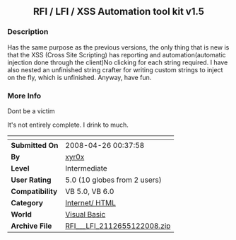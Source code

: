 ﻿<div align="center">

## RFI / LFI / XSS Automation tool kit v1\.5


</div>

### Description

Has the same purpose as the previous versions, the only thing that is new is that the XSS (Cross Site Scripting) has reporting and automation(automatic injection done through the client)No clicking for each string required. I have also nested an unfinished string crafter for writing custom strings to inject on the fly, which is unfinished. Anyway, have fun.
 
### More Info
 
Dont be a victim

It's not entirely complete. I drink to much.


<span>             |<span>
---                |---
**Submitted On**   |2008-04-26 00:37:58
**By**             |[xyr0x](https://github.com/Planet-Source-Code/PSCIndex/blob/master/ByAuthor/xyr0x.md)
**Level**          |Intermediate
**User Rating**    |5.0 (10 globes from 2 users)
**Compatibility**  |VB 5\.0, VB 6\.0
**Category**       |[Internet/ HTML](https://github.com/Planet-Source-Code/PSCIndex/blob/master/ByCategory/internet-html__1-34.md)
**World**          |[Visual Basic](https://github.com/Planet-Source-Code/PSCIndex/blob/master/ByWorld/visual-basic.md)
**Archive File**   |[RFI\_\_\_LFI\_2112655122008\.zip](https://github.com/Planet-Source-Code/xyr0x-rfi-lfi-xss-automation-tool-kit-v1-5__1-70530/archive/master.zip)








